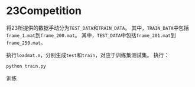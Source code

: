 # 23Competition

将23所提供的数据手动分为`TEST_DATA`和`TRAIN_DATA`。
其中，`TRAIN_DATA`中包括`frame_1.mat`到`frame_200.mat`。
其中，`TEST_DATA`中包括`frame_201.mat`到`frame_250.mat`。

执行`loadmat.m`，分别生成`test`和`train`，对应于训练集测试集。
执行：
```bash
python train.py
```
训练
